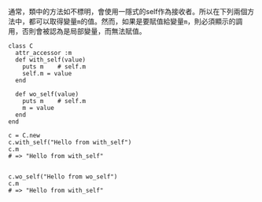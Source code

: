 通常，類中的方法如不標明，會使用一隱式的self作為接收者。所以在下列兩個方法中，都可以取得變量`m`的值。然而，如果是要賦值給變量`m`，則必須顯示的調用，否則會被認為是局部變量，而無法賦值。

```
class C
  attr_accessor :m
  def with_self(value)
    puts m    # self.m
    self.m = value
  end

  def wo_self(value)
    puts m    # self.m
    m = value
  end
end

c = C.new
c.with_self("Hello from with_self")
c.m
# => "Hello from with_self"


c.wo_self("Hello from wo_self")
c.m
# => "Hello from with_self"

```





